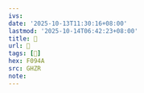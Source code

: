 ```yaml
---
ivs:
date: '2025-10-13T11:30:16+08:00'
lastmod: '2025-10-14T06:42:23+08:00'
title: 󰥇
url: 󰥇
tags: [󰥊]
hex: F094A
src: GHZR
note:
---
```


